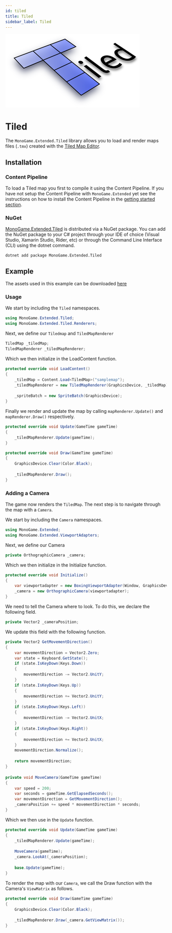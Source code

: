 ```yaml
---
id: tiled
title: Tiled
sidebar_label: Tiled
---
```


[![Tiled Logo](tiled-logo.png)](https://www.mapeditor.org/)
# Tiled
The `MonoGame.Extended.Tiled` library allows you to load and render maps files (`.tmx`) created with the [Tiled Map Editor](http://www.mapeditor.org/).

## Installation

### Content Pipeline

To load a Tiled map you first to compile it using the Content Pipeline. If you have not setup the Content Pipeline with `MonoGame.Extended` yet see the instructions on how to install the Content Pipeline in the [getting started section](/docs/getting-started/installation).

### NuGet 

[MonoGame.Extended.Tiled](https://www.nuget.org/packages/MonoGame.Extended.Tiled/) is distributed via a NuGet package. You can add the NuGet package to your C# project through your IDE of choice (Visual Studio, Xamarin Studio, Rider, etc) or through the Command Line Interface (CLI) using the dotnet command.
```
dotnet add package MonoGame.Extended.Tiled
```

## Example

The assets used in this example can be downloaded [here](./assets.zip)

### Usage

We start by including the `Tiled` namespaces.

```cs
using MonoGame.Extended.Tiled;
using MonoGame.Extended.Tiled.Renderers;
```

Next, we define our `Tiledmap` and `TiledMapRenderer`

```cs
TiledMap _tiledMap;
TiledMapRenderer _tiledMapRenderer;
```

Which we then initialize in the LoadContent function.
```cs
protected override void LoadContent()
{
    _tiledMap = Content.Load<TiledMap>("samplemap");
    _tiledMapRenderer = new TiledMapRenderer(GraphicsDevice, _tiledMap);

    _spriteBatch = new SpriteBatch(GraphicsDevice);
}
```

Finally we render and update the map by calling `mapRenderer.Update()` and `mapRenderer.Draw()` respectively.

```cs
protected override void Update(GameTime gameTime)
{
    _tiledMapRenderer.Update(gameTime);
}
```

```cs
protected override void Draw(GameTime gameTime)
{
    GraphicsDevice.Clear(Color.Black);
    
    _tiledMapRenderer.Draw();
}
```

### Adding a Camera

The game now renders the `TiledMap`. The next step is to navigate through the map with a `Camera`.

We start by including the `Camera` namespaces.
```cs
using MonoGame.Extended;
using MonoGame.Extended.ViewportAdapters;
```

Next, we define our Camera

```cs
private OrthographicCamera _camera;
```

Which we then initialize in the Initialize function.

```cs
protected override void Initialize()
{
    var viewportadapter = new BoxingViewportAdapter(Window, GraphicsDevice, 800, 600);
    _camera = new OrthographicCamera(viewportadapter);
}
```

We need to tell the Camera where to look. To do this, we declare the following field.

```cs
private Vector2 _cameraPosition;
```

We update this field with the following function.

```cs
private Vector2 GetMovementDirection()
{
    var movementDirection = Vector2.Zero;
    var state = Keyboard.GetState();
    if (state.IsKeyDown(Keys.Down))
    {
        movementDirection -= Vector2.UnitY;
    }
    if (state.IsKeyDown(Keys.Up))
    {
        movementDirection += Vector2.UnitY;
    }
    if (state.IsKeyDown(Keys.Left))
    {
        movementDirection -= Vector2.UnitX;
    }
    if (state.IsKeyDown(Keys.Right))
    {
        movementDirection += Vector2.UnitX;
    }
    movementDirection.Normalize(); 

    return movementDirection;
}

private void MoveCamera(GameTime gameTime)
{
    var speed = 200;
    var seconds = gameTime.GetElapsedSeconds();
    var movementDirection = GetMovementDirection();
    _cameraPosition += speed * movementDirection * seconds;
}
```

Which we then use in the `Update` function.

```cs
protected override void Update(GameTime gameTime)
{
    _tiledMapRenderer.Update(gameTime);

    MoveCamera(gameTime);
    _camera.LookAt(_cameraPosition);

    base.Update(gameTime);
}
```

To render the map with our `Camera`, we call the Draw function with the Camera's `ViewMatrix` as follows.

```cs
protected override void Draw(GameTime gameTime)
{
    GraphicsDevice.Clear(Color.Black);

    _tiledMapRenderer.Draw(_camera.GetViewMatrix());
}
```
